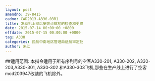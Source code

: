 ```yaml
---
layout: post
amendno: 39-8415
cadno: CAD2013-A330-03R1
title: 发动机上部后安装点螺栓的检查和更换
date: 2015-07-14 00:00:00 +0800
effdate: 2015-07-15 00:00:00 +0800
tag: A330
categories: 民航中南地区管理局适航审定处
author: 朱江
---
```


##适用范围:
本指令适用于所有序列号的空客A330-201, A330-202, A330-203,A330-301, A330-302 和A330-303飞机,那些在生产线上进行了空客mod203947改装的飞机除外。

